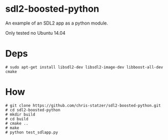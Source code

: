 # sdl2-boosted-python
An example of an SDL2 app as a python module.

Only tested no Ubuntu 14.04

# Deps
```
# sudo apt-get install libsdl2-dev libsdl2-image-dev libboost-all-dev cmake
```
# How
```
# git clone https://github.com/chris-statzer/sdl2-boosted-python.git
# cd sdl2-boosted-python
# mkdir build
# cd build
# cmake ..
# make
# python test_sdlapp.py
```
